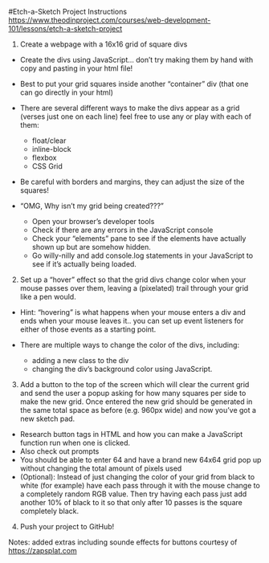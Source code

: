 #Etch-a-Sketch Project Instructions
https://www.theodinproject.com/courses/web-development-101/lessons/etch-a-sketch-project

1. Create a webpage with a 16x16 grid of square divs

- Create the divs using JavaScript… don’t try making them by hand with copy and pasting in your html file!
- Best to put your grid squares inside another “container” div (that one can go directly in your html)

- There are several different ways to make the divs appear as a grid (verses just one on each line) feel free to use any or play with each of them:
  - float/clear
  - inline-block
  - flexbox
  - CSS Grid

- Be careful with borders and margins, they can adjust the size of the squares!

- “OMG, Why isn’t my grid being created???”
  - Open your browser’s developer tools
  - Check if there are any errors in the JavaScript console
  - Check your “elements” pane to see if the elements have actually shown up but are somehow hidden.
  - Go willy-nilly and add console.log statements in your JavaScript to see if it’s actually being loaded.

2. Set up a “hover” effect so that the grid divs change color when your mouse passes over them, leaving a (pixelated) trail through your grid like a pen would.

- Hint: “hovering” is what happens when your mouse enters a div and ends when your mouse leaves it.. you can set up event listeners for either of those events as a starting point.

- There are multiple ways to change the color of the divs, including:
  - adding a new class to the div
  - changing the div’s background color using JavaScript.

3. Add a button to the top of the screen which will clear the current grid and send the user a popup asking for how many squares per side to make the new grid. Once entered the new grid should be generated in the same total space as before (e.g. 960px wide) and now you’ve got a new sketch pad.

- Research button tags in HTML and how you can make a JavaScript function run when one is clicked.
- Also check out prompts
- You should be able to enter 64 and have a brand new 64x64 grid pop up without changing the total amount of pixels used
- (Optional): Instead of just changing the color of your grid from black to white (for example) have each pass through it with the mouse change to a completely random RGB value. Then try having each pass just add another 10% of black to it so that only after 10 passes is the square completely black.

4. Push your project to GitHub!

Notes: added extras including sounde effects for buttons courtesy of https://zapsplat.com
